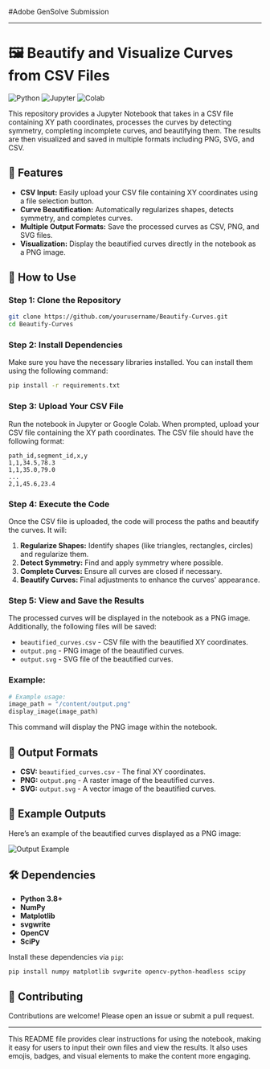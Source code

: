 #Adobe GenSolve Submission

---

# 🖼️ Beautify and Visualize Curves from CSV Files

![Python](https://img.shields.io/badge/Python-3.8%2B-blue.svg)
![Jupyter](https://img.shields.io/badge/Jupyter-Notebook-orange.svg)
![Colab](https://img.shields.io/badge/Google-Colab-blue.svg)

This repository provides a Jupyter Notebook that takes in a CSV file containing XY path coordinates, processes the curves by detecting symmetry, completing incomplete curves, and beautifying them. The results are then visualized and saved in multiple formats including PNG, SVG, and CSV.

## 🌟 Features

- **CSV Input:** Easily upload your CSV file containing XY coordinates using a file selection button.
- **Curve Beautification:** Automatically regularizes shapes, detects symmetry, and completes curves.
- **Multiple Output Formats:** Save the processed curves as CSV, PNG, and SVG files.
- **Visualization:** Display the beautified curves directly in the notebook as a PNG image.

## 🚀 How to Use

### Step 1: Clone the Repository

```bash
git clone https://github.com/yourusername/Beautify-Curves.git
cd Beautify-Curves
```

### Step 2: Install Dependencies

Make sure you have the necessary libraries installed. You can install them using the following command:

```bash
pip install -r requirements.txt
```

### Step 3: Upload Your CSV File

Run the notebook in Jupyter or Google Colab. When prompted, upload your CSV file containing the XY path coordinates. The CSV file should have the following format:

```csv
path_id,segment_id,x,y
1,1,34.5,78.3
1,1,35.0,79.0
...
2,1,45.6,23.4
```

### Step 4: Execute the Code

Once the CSV file is uploaded, the code will process the paths and beautify the curves. It will:

1. **Regularize Shapes:** Identify shapes (like triangles, rectangles, circles) and regularize them.
2. **Detect Symmetry:** Find and apply symmetry where possible.
3. **Complete Curves:** Ensure all curves are closed if necessary.
4. **Beautify Curves:** Final adjustments to enhance the curves' appearance.

### Step 5: View and Save the Results

The processed curves will be displayed in the notebook as a PNG image. Additionally, the following files will be saved:

- `beautified_curves.csv` - CSV file with the beautified XY coordinates.
- `output.png` - PNG image of the beautified curves.
- `output.svg` - SVG file of the beautified curves.

### Example:

```python
# Example usage:
image_path = "/content/output.png"
display_image(image_path)
```

This command will display the PNG image within the notebook.

## 📂 Output Formats

- **CSV:** `beautified_curves.csv` - The final XY coordinates.
- **PNG:** `output.png` - A raster image of the beautified curves.
- **SVG:** `output.svg` - A vector image of the beautified curves.

## 🎨 Example Outputs

Here’s an example of the beautified curves displayed as a PNG image:

![Output Example](output.png)

## 🛠️ Dependencies

- **Python 3.8+**
- **NumPy**
- **Matplotlib**
- **svgwrite**
- **OpenCV**
- **SciPy**

Install these dependencies via `pip`:

```bash
pip install numpy matplotlib svgwrite opencv-python-headless scipy
```

## 🤝 Contributing

Contributions are welcome! Please open an issue or submit a pull request.

---

This README file provides clear instructions for using the notebook, making it easy for users to input their own files and view the results. It also uses emojis, badges, and visual elements to make the content more engaging.
